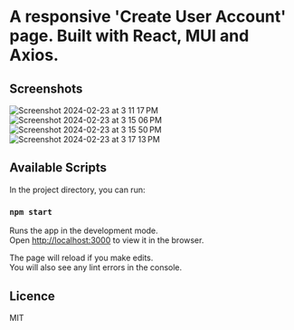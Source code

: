 # A responsive 'Create User Account' page. Built with React, MUI and Axios.

## Screenshots

![Screenshot 2024-02-23 at 3 11 17 PM](https://github.com/volkanb/create-user-page/assets/5632196/8059599e-0432-441a-992a-e454f000f7ef)
![Screenshot 2024-02-23 at 3 15 06 PM](https://github.com/volkanb/create-user-page/assets/5632196/fe9b45d4-2fd2-4f76-a1ec-4e7f591da828)
![Screenshot 2024-02-23 at 3 15 50 PM](https://github.com/volkanb/create-user-page/assets/5632196/7d6fde1d-03d0-4d4d-8327-bfffac52dd1c)
![Screenshot 2024-02-23 at 3 17 13 PM](https://github.com/volkanb/create-user-page/assets/5632196/5d84ae65-aae7-4729-a20d-69f2595bb89a)

## Available Scripts

In the project directory, you can run:

### `npm start`

Runs the app in the development mode.\
Open [http://localhost:3000](http://localhost:3000) to view it in the browser.

The page will reload if you make edits.\
You will also see any lint errors in the console.

## Licence

MIT
